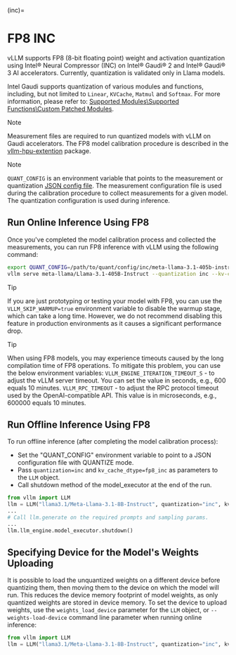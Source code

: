 (inc)=

# FP8 INC

vLLM supports FP8 (8-bit floating point) weight and activation quantization using Intel® Neural Compressor (INC) on Intel® Gaudi® 2 and Intel® Gaudi® 3 AI accelerators.
Currently, quantization is validated only in Llama models.

Intel Gaudi supports quantization of various modules and functions, including, but not limited to `Linear`, `KVCache`, `Matmul` and `Softmax`. For more information, please refer to:
[Supported Modules\\Supported Functions\\Custom Patched Modules](https://docs.habana.ai/en/latest/PyTorch/Inference_on_PyTorch/Quantization/Inference_Using_FP8.html#supported-modules).

> [!NOTE]
> Measurement files are required to run quantized models with vLLM on Gaudi accelerators. The FP8 model calibration procedure is described in the [vllm-hpu-extention](https://github.com/HabanaAI/vllm-hpu-extension/tree/main/calibration/README.md) package.

<!--  -->
> [!NOTE]
> `QUANT_CONFIG` is an environment variable that points to the measurement or quantization [JSON config file](https://docs.habana.ai/en/latest/PyTorch/Inference_on_PyTorch/Quantization/Inference_Using_FP8.html#supported-json-config-file-options).
> The measurement configuration file is used during the calibration procedure to collect measurements for a given model. The quantization configuration is used during inference.

## Run Online Inference Using FP8

Once you've completed the model calibration process and collected the measurements, you can run FP8 inference with vLLM using the following command:

```bash
export QUANT_CONFIG=/path/to/quant/config/inc/meta-llama-3.1-405b-instruct/maxabs_measure_g3.json
vllm serve meta-llama/Llama-3.1-405B-Instruct --quantization inc --kv-cache-dtype fp8_inc --weights-load-device cpu --tensor_paralel_size 8
```

> [!TIP]
> If you are just prototyping or testing your model with FP8, you can use the `VLLM_SKIP_WARMUP=true` environment variable to disable the warmup stage, which can take a long time. However, we do not recommend disabling this feature in production environments as it causes a significant performance drop.

<!--  -->
> [!TIP]
> When using FP8 models, you may experience timeouts caused by the long compilation time of FP8 operations. To mitigate this problem, you can use the below environment variables:
> `VLLM_ENGINE_ITERATION_TIMEOUT_S` - to adjust the vLLM server timeout. You can set the value in seconds, e.g., 600 equals 10 minutes.
> `VLLM_RPC_TIMEOUT` - to adjust the RPC protocol timeout used by the OpenAI-compatible API. This value is in microseconds, e.g., 600000 equals 10 minutes.

## Run Offline Inference Using FP8

To run offline inference (after completing the model calibration process):

* Set the "QUANT_CONFIG" environment variable to point to a JSON configuration file with QUANTIZE mode.
* Pass `quantization=inc` and `kv_cache_dtype=fp8_inc` as parameters to the `LLM` object.
* Call shutdown method of the model_executor at the end of the run.

```python
from vllm import LLM
llm = LLM("llama3.1/Meta-Llama-3.1-8B-Instruct", quantization="inc", kv_cache_dtype="fp8_inc")
...
# Call llm.generate on the required prompts and sampling params.
...
llm.llm_engine.model_executor.shutdown()
```

## Specifying Device for the Model's Weights Uploading

It is possible to load the unquantized weights on a different device before quantizing them, then moving them to the device on which the model will run.
This reduces the device memory footprint of model weights, as only quantized weights are stored in device memory.
To set the device to upload weights, use the `weights_load_device` parameter for the `LLM` object, or `--weights-load-device` command line parameter when running online inference:

```python
from vllm import LLM
llm = LLM("llama3.1/Meta-Llama-3.1-8B-Instruct", quantization="inc", kv_cache_dtype="fp8_inc", weights_load_device="cpu")
```
